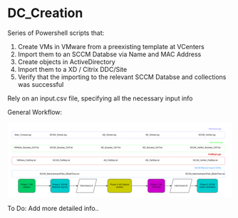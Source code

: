 # DC_Creation

Series of Powershell scripts that:

1. Create VMs in VMware from a preexisting template at VCenters
2. Import them to an SCCM Databse via Name and MAC Address
3. Create objects in ActiveDirectory
4. Import them to a XD / Citrix DDC/Site
5. Verify that the importing to the relevant SCCM Databse and collections was successful

Rely on an input.csv file, specifying all the necessary input info

General Workflow:

![General Workflow:](https://github.com/hhusseinoff/DC_Creation/blob/main/Diagrams/General%20Workflow.png)


To Do: Add more detailed info..
